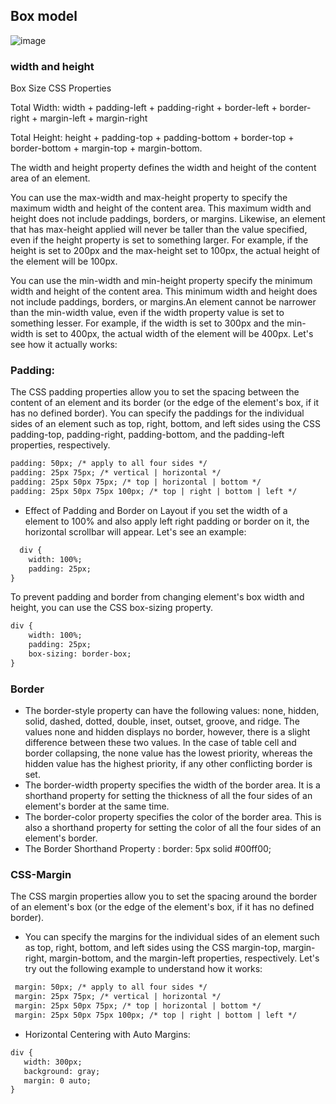## Box model
![image](https://user-images.githubusercontent.com/45894327/121133016-783a7280-c84f-11eb-9d99-44c962202c28.png)

### width and height
Box Size	CSS Properties

Total Width: 	width + padding-left + padding-right + border-left + border-right + margin-left + margin-right

Total Height:	height + padding-top + padding-bottom + border-top + border-bottom + margin-top + margin-bottom.

The width and height property defines the width and height of the content area of an element.

You can use the max-width and max-height property to specify the maximum width and height of the content area. This maximum width and height does not include paddings, borders, or margins. Likewise, an element that has max-height applied will never be taller than the value specified, even if the height property is set to something larger. For example, if the height is set to 200px and the max-height set to 100px, the actual height of the element will be 100px.

You can use the min-width and min-height property specify the minimum width and height of the content area. This minimum width and height does not include paddings, borders, or margins.An element cannot be narrower than the min-width value, even if the width property value is set to something lesser. For example, if the width is set to 300px and the min-width is set to 400px, the actual width of the element will be 400px. Let's see how it actually works:

### Padding:
The CSS padding properties allow you to set the spacing between the content of an element and its border (or the edge of the element's box, if it has no defined border).
You can specify the paddings for the individual sides of an element such as top, right, bottom, and left sides using the CSS padding-top, padding-right, padding-bottom, and the padding-left properties, respectively. 
```html
padding: 50px; /* apply to all four sides */
padding: 25px 75px; /* vertical | horizontal */
padding: 25px 50px 75px; /* top | horizontal | bottom */
padding: 25px 50px 75px 100px; /* top | right | bottom | left */
```

* Effect of Padding and Border on Layout
if you set the width of a <div> element to 100% and also apply left right padding or border on it, the horizontal scrollbar will appear. Let's see an example:
```html
  div {
    width: 100%;
    padding: 25px;
}
```
To prevent padding and border from changing element's box width and height, you can use the CSS box-sizing property.
```html
div {
    width: 100%;
    padding: 25px;
    box-sizing: border-box;
}
```
  
### Border
* The border-style property can have the following values: none, hidden, solid, dashed, dotted, double, inset, outset, groove, and ridge. The values none and hidden displays no border, however, there is a slight difference between these two values. In the case of table cell and border collapsing, the none value has the lowest priority, whereas the hidden value has the highest priority, if any other conflicting border is set.
* The border-width property specifies the width of the border area. It is a shorthand property for setting the thickness of all the four sides of an element's border at the same time.
* The border-color property specifies the color of the border area. This is also a shorthand property for setting the color of all the four sides of an element's border.
* The Border Shorthand Property : border: 5px solid #00ff00;
  
### CSS-Margin
The CSS margin properties allow you to set the spacing around the border of an element's box (or the edge of the element's box, if it has no defined border).
* You can specify the margins for the individual sides of an element such as top, right, bottom, and left sides using the CSS margin-top, margin-right, margin-bottom, and the margin-left properties, respectively. Let's try out the following example to understand how it works:
```html
 margin: 50px; /* apply to all four sides */
 margin: 25px 75px; /* vertical | horizontal */
 margin: 25px 50px 75px; /* top | horizontal | bottom */
 margin: 25px 50px 75px 100px; /* top | right | bottom | left */
```
* Horizontal Centering with Auto Margins: 
 ```html
div {
    width: 300px;
    background: gray;
    margin: 0 auto;
}
```

